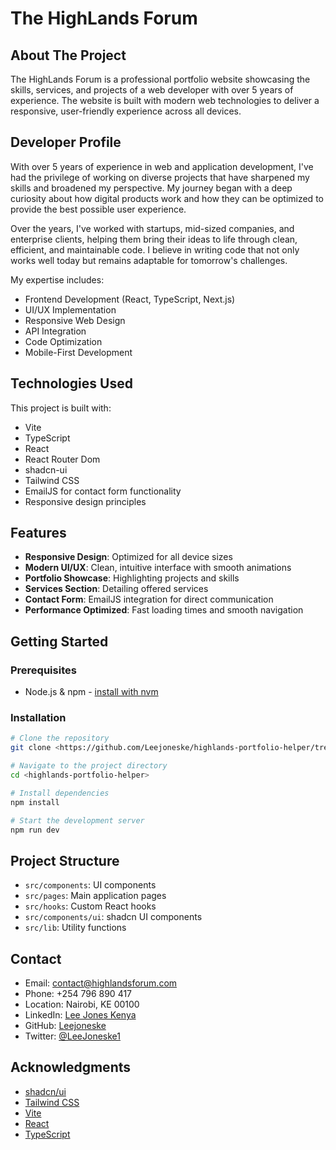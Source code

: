 
# The HighLands Forum

## About The Project

The HighLands Forum is a professional portfolio website showcasing the skills, services, and projects of a web developer with over 5 years of experience. The website is built with modern web technologies to deliver a responsive, user-friendly experience across all devices.

## Developer Profile

With over 5 years of experience in web and application development, I've had the privilege of working on diverse projects that have sharpened my skills and broadened my perspective. My journey began with a deep curiosity about how digital products work and how they can be optimized to provide the best possible user experience.

Over the years, I've worked with startups, mid-sized companies, and enterprise clients, helping them bring their ideas to life through clean, efficient, and maintainable code. I believe in writing code that not only works well today but remains adaptable for tomorrow's challenges.

My expertise includes:

- Frontend Development (React, TypeScript, Next.js)
- UI/UX Implementation
- Responsive Web Design
- API Integration
- Code Optimization
- Mobile-First Development

## Technologies Used

This project is built with:

- Vite
- TypeScript
- React
- React Router Dom
- shadcn-ui
- Tailwind CSS
- EmailJS for contact form functionality
- Responsive design principles

## Features

- **Responsive Design**: Optimized for all device sizes
- **Modern UI/UX**: Clean, intuitive interface with smooth animations
- **Portfolio Showcase**: Highlighting projects and skills
- **Services Section**: Detailing offered services
- **Contact Form**: EmailJS integration for direct communication
- **Performance Optimized**: Fast loading times and smooth navigation

## Getting Started

### Prerequisites

- Node.js & npm - [install with nvm](https://github.com/nvm-sh/nvm#installing-and-updating)

### Installation

```sh
# Clone the repository
git clone <https://github.com/Leejoneske/highlands-portfolio-helper/tree/main>

# Navigate to the project directory
cd <highlands-portfolio-helper>

# Install dependencies
npm install

# Start the development server
npm run dev
```

## Project Structure

- `src/components`: UI components 
- `src/pages`: Main application pages
- `src/hooks`: Custom React hooks
- `src/components/ui`: shadcn UI components
- `src/lib`: Utility functions

## Contact

- Email: contact@highlandsforum.com
- Phone: +254 796 890 417
- Location: Nairobi, KE 00100
- LinkedIn: [Lee Jones Kenya](https://www.linkedin.com/in/lee-jones-kenya-630a00347)
- GitHub: [Leejoneske](https://github.com/Leejoneske)
- Twitter: [@LeeJoneske1](https://x.com/LeeJoneske1)

## Acknowledgments

- [shadcn/ui](https://ui.shadcn.com/)
- [Tailwind CSS](https://tailwindcss.com/)
- [Vite](https://vitejs.dev/)
- [React](https://react.dev/)
- [TypeScript](https://www.typescriptlang.org/)
